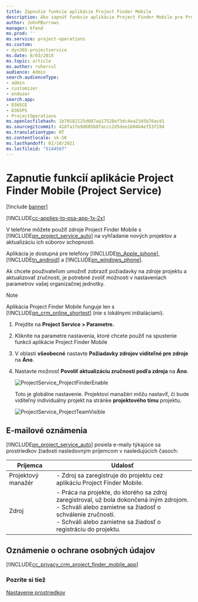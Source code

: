 ```yaml
---
title: Zapnutie funkcie aplikácie Project Finder Mobile
description: Ako zapnúť funkcie aplikácie Project Finder Mobile pre Project Service
author: JohnPBurrows
manager: kfend
ms.prod: ''
ms.service: project-operations
ms.custom:
- dyn365-projectservice
ms.date: 8/03/2018
ms.topic: article
ms.author: ruhercul
audience: Admin
search.audienceType:
- admin
- customizer
- enduser
search.app:
- D365CE
- D365PS
- ProjectOperations
ms.openlocfilehash: 1b70182125d607aa17528ef3dc4ea2345b76acd1
ms.sourcegitcommit: 418fa1fe9d605b8faccc2d5dee1b04b4e753f194
ms.translationtype: HT
ms.contentlocale: sk-SK
ms.lasthandoff: 02/10/2021
ms.locfileid: "5144567"
---
```

# <a name="enable-project-finder-mobile-app-features-project-service"></a>Zapnutie funkcií aplikácie Project Finder Mobile (Project Service)

[!include [banner](../includes/psa-now-project-operations.md)]

[!INCLUDE[cc-applies-to-psa-app-1x-2x](../includes/cc-applies-to-psa-app-1x-2x.md)]

V telefóne môžete použiť zdroje Project Finder Mobile s [!INCLUDE[pn_project_service_auto](../includes/pn-project-service-auto.md)] na vyhľadanie nových projektov a aktualizáciu ich súborov schopností.  
  
 Aplikácia je dostupná pre telefóny [!INCLUDE[tn_Apple_iphone](../includes/tn-apple-iphone.md)], [!INCLUDE[tn_android](../includes/tn-android.md)] a [!INCLUDE[pn_windows_phone](../includes/pn-windows-phone.md)].  
    
 Ak chcete používateľom umožniť zobraziť požiadavky na zdroje projektu a aktualizovať zručnosti, je potrebné zvoliť možnosti v nastaveniach parametrov vašej organizačnej jednotky.
  
> [!NOTE]
>  Aplikácia Project Finder Mobile funguje len s [!INCLUDE[pn_crm_online_shortest](../includes/pn-crm-online-shortest.md)] (nie s lokálnymi inštaláciami).  
  
1. Prejdite na **Project Service > Parametre.**  
  
2. Kliknite na parametre nastavenia, ktoré chcete použiť na spustenie funkcií aplikácie Project Finder Mobile  
  
3. V oblasti **všeobecné** nastavte **Požiadavky zdrojov viditeľné pre zdroje** na **Áno**.  
  
4. Nastavte možnosť **Povoliť aktualizáciu zručností podľa zdroja** na **Áno**.  
  
   ![ProjectService_ProjectFinderEnable](../psa/media/project-service-project-finder-enable.png "ProjectService_ProjectFinderEnable")  
  
   Toto je globálne nastavenie. Projektoví manažéri môžu nastaviť, či bude viditeľný individuálny projekt na stránke **projektového tímu** projektu.  
  
   ![ProjectService_ProjectTeamVisible](../psa/media/project-service-project-team-visible.png "ProjectService_ProjectTeamVisible")  
  
## <a name="email-notifications"></a>E-mailové oznámenia  
 [!INCLUDE[pn_project_service_auto](../includes/pn-project-service-auto.md)] posiela e-maily týkajúce sa prostriedkov žiadostí nasledovným príjemcom v nasledujúcich časoch:  
  
|Príjemca|Udalosť|  
|---------------|-----------|  
|Projektový manažér|- Zdroj sa zaregistruje do projektu cez aplikáciu Project Finder Mobile.|  
|Zdroj|- Práca na projekte, do ktorého sa zdroj zaregistroval, už bola dokončená iným zdrojom.<br />- Schváli alebo zamietne sa žiadosť o schválenie zručností.<br />- Schváli alebo zamietne sa žiadosť o registráciu do projektu.|  
  
## <a name="privacy-notice"></a>Oznámenie o ochrane osobných údajov  
 [!INCLUDE[cc_privacy_crm_project_finder_mobile_app](../includes/cc-privacy-crm-project-finder-mobile-app.md)]  
  
### <a name="see-also"></a>Pozrite si tiež  
 [Nastavenie prostriedkov](../psa/set-up-resources.md)
